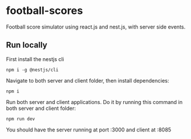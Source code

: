 # football-scores
Football score simulator using react.js and nest.js, with server side events.

## Run locally
First install the nestjs cli
```
npm i -g @nestjs/cli
````
Navigate to both server and client folder, then install dependencies:
```
npm i
```
Run both server and client applications. Do it by running this command in both server and client folder:
```
npm run dev
```

You should have the server running at port :3000 and client at :8085